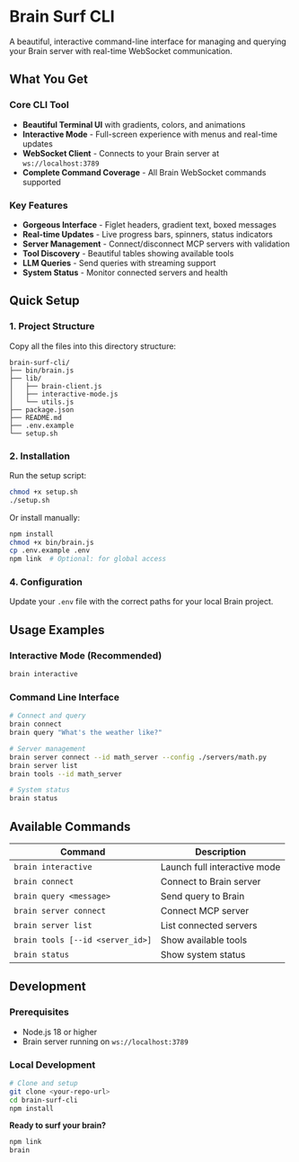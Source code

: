 # Brain Surf CLI

A beautiful, interactive command-line interface for managing and querying your Brain server with real-time WebSocket communication.

## What You Get

### Core CLI Tool
- **Beautiful Terminal UI** with gradients, colors, and animations
- **Interactive Mode** - Full-screen experience with menus and real-time updates  
- **WebSocket Client** - Connects to your Brain server at `ws://localhost:3789`
- **Complete Command Coverage** - All Brain WebSocket commands supported

### Key Features
- **Gorgeous Interface** - Figlet headers, gradient text, boxed messages
- **Real-time Updates** - Live progress bars, spinners, status indicators
- **Server Management** - Connect/disconnect MCP servers with validation
- **Tool Discovery** - Beautiful tables showing available tools
- **LLM Queries** - Send queries with streaming support
- **System Status** - Monitor connected servers and health

## Quick Setup

### 1. Project Structure
Copy all the files into this directory structure:
```
brain-surf-cli/
├── bin/brain.js
├── lib/
│   ├── brain-client.js
│   ├── interactive-mode.js
│   └── utils.js
├── package.json
├── README.md
├── .env.example
└── setup.sh
```

### 2. Installation
Run the setup script:
```bash
chmod +x setup.sh
./setup.sh
```

Or install manually:
```bash
npm install
chmod +x bin/brain.js
cp .env.example .env
npm link  # Optional: for global access
```

### 4. Configuration
Update your `.env` file with the correct paths for your local Brain project.

## Usage Examples

### Interactive Mode (Recommended)
```bash
brain interactive
```

### Command Line Interface
```bash
# Connect and query
brain connect
brain query "What's the weather like?"

# Server management  
brain server connect --id math_server --config ./servers/math.py
brain server list
brain tools --id math_server

# System status
brain status
```

## Available Commands

| Command | Description |
|---------|-------------|
| `brain interactive` | Launch full interactive mode |
| `brain connect` | Connect to Brain server |
| `brain query <message>` | Send query to Brain |
| `brain server connect` | Connect MCP server |
| `brain server list` | List connected servers |
| `brain tools [--id <server_id>]` | Show available tools |
| `brain status` | Show system status |

## Development

### Prerequisites
- Node.js 18 or higher
- Brain server running on `ws://localhost:3789`

### Local Development
```bash
# Clone and setup
git clone <your-repo-url>
cd brain-surf-cli
npm install
```

**Ready to surf your brain?**

```bash
npm link
brain
```

